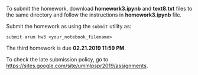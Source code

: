To submit the homework, download __homework3.ipynb__ and __text8.txt__ files to the same directory and follow the instructions in __homework3.ipynb__ file.

Submit the homework as using the `submit` utility as:

`submit arum hw3 <your_notebook_filename>`

The third homework is due __02.21.2019 11:59 PM__.

To check the late submission policy, go to https://sites.google.com/site/umlnlpspr2019/assignments.
